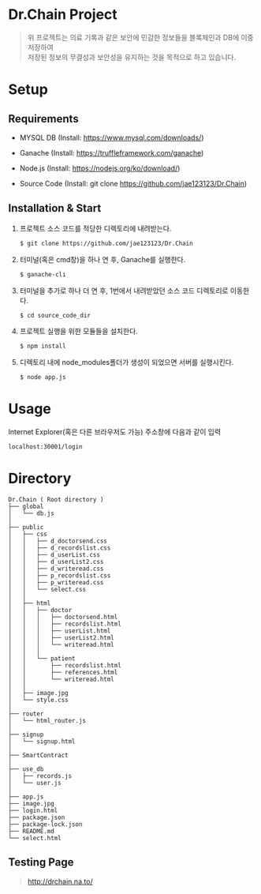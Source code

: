 # Dr.Chain Project
> 위 프로젝트는 의료 기록과 같은 보안에 민감한 정보들을 블록체인과 DB에 이중 저장하여  
> 저장된 정보의 무결성과 보안성을 유지하는 것을 목적으로 하고 있습니다.

# Setup

## Requirements
 - MYSQL DB (Install: https://www.mysql.com/downloads/)
 + Ganache (Install: https://truffleframework.com/ganache)
 - Node.js (Install: https://nodejs.org/ko/download/)
 + Source Code (Install: git clone https://github.com/jae123123/Dr.Chain)

## Installation & Start
 1. 프로젝트 소스 코드를 적당한 디렉토리에 내려받는다.  
     ```sh
     $ git clone https://github.com/jae123123/Dr.Chain
     ```
 2. 터미널(혹은 cmd창)을 하나 연 후, Ganache를 실행한다.  
     ```sh
     $ ganache-cli
     ```
 3. 터미널을 추가로 하나 더 연 후, 1번에서 내려받았던 소스 코드 디렉토리로 이동한다.  
     ```sh
     $ cd source_code_dir
     ```
 4. 프로젝트 실행을 위한 모듈들을 설치한다.  
     ```sh
     $ npm install
     ```
 5. 디렉토리 내에 node_modules폴더가 생성이 되었으면 서버를 실행시킨다.  
     ```sh
     $ node app.js
     ```
# Usage
Internet Explorer(혹은 다른 브라우저도 가능) 주소창에 다음과 같이 입력
```sh
localhost:30001/login
```

# Directory
```
Dr.Chain ( Root directory )
├── global
│   └── db.js
│
├── public
│   ├── css
│   │   ├── d_doctorsend.css
│   │   ├── d_recordslist.css
│   │   ├── d_userList.css
│   │   ├── d_userList2.css
│   │   ├── d_writeread.css
│   │   ├── p_recordslist.css
│   │   ├── p_writeread.css
│   │   └── select.css
│   │
│   ├── html
│   │   ├── doctor
│   │   │   ├── doctorsend.html
│   │   │   ├── recordslist.html
│   │   │   ├── userList.html
│   │   │   ├── userList2.html
│   │   │   └── writeread.html
│   │   │
│   │   └── patient
│   │       ├── recordslist.html
│   │       ├── references.html
│   │       └── writeread.html
│   │
│   ├── image.jpg
│   └── style.css
│
├── router
│   └── html_router.js
│
├── signup
│   └── signup.html
│
├── SmartContract
│
├── use_db
│   ├── records.js
│   └── user.js
│
├── app.js
├── image.jpg
├── login.html
├── package.json
├── package-lock.json
├── README.md
└── select.html
```


## Testing Page
> http://drchain.na.to/
